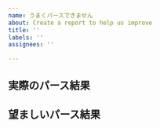 ```yaml
---
name: うまくパースできません
about: Create a report to help us improve
title: ''
labels: ''
assignees: ''

---
```


## 実際のパース結果

## 望ましいパース結果
